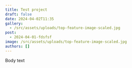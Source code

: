 ```yaml
---
title: Test project
draft: false
date: 2024-04-02T11:35
gallery:
  - /src/assets/uploads/top-feature-image-scaled.jpg
post:
  - 2024-04-01-fdsfsf
image: /src/assets/uploads/top-feature-image-scaled.jpg
authors: []
---
```

Body text
